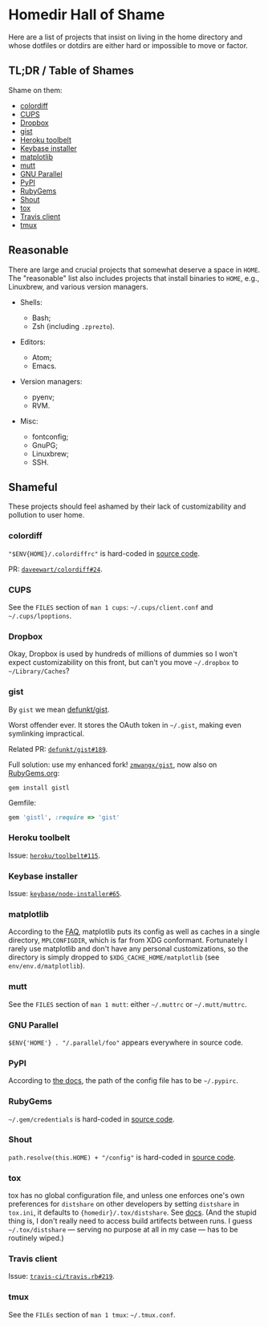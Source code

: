 # Homedir Hall of Shame

Here are a list of projects that insist on living in the home directory and
whose dotfiles or dotdirs are either hard or impossible to move or factor.

## TL;DR / Table of Shames

Shame on them:

* [colordiff](#colordiff)
* [CUPS](#cups)
* [Dropbox](#dropbox)
* [gist](#gist)
* [Heroku toolbelt](#heroku-toolbelt)
* [Keybase installer](#keybase-installer)
* [matplotlib](#matplotlib)
* [mutt](#mutt)
* [GNU Parallel](#gnu-parallel)
* [PyPI](#pypi)
* [RubyGems](#rubygems)
* [Shout](#shout)
* [tox](#tox)
* [Travis client](#travis-client)
* [tmux](#tmux)

## Reasonable

There are large and crucial projects that somewhat deserve a space in
`HOME`. The "reasonable" list also includes projects that install binaries to
`HOME`, e.g., Linuxbrew, and various version managers.

* Shells:

  * Bash;
  * Zsh (including `.zprezto`).

* Editors:

  * Atom;
  * Emacs.

* Version managers:

  * pyenv;
  * RVM.

* Misc:

  * fontconfig;
  * GnuPG;
  * Linuxbrew;
  * SSH.

## Shameful

These projects should feel ashamed by their lack of customizability and
pollution to user home.

### colordiff

`"$ENV{HOME}/.colordiffrc"` is hard-coded in
[source code](https://github.com/daveewart/colordiff/blob/current/colordiff.pl).

PR: [`daveewart/colordiff#24`](https://github.com/daveewart/colordiff/pull/24).

### CUPS

See the `FILES` section of `man 1 cups`: `~/.cups/client.conf` and
`~/.cups/lpoptions`.

### Dropbox

Okay, Dropbox is used by hundreds of millions of dummies so I won't expect
customizability on this front, but can't you move `~/.dropbox` to
`~/Library/Caches`?

### gist

By `gist` we mean [defunkt/gist](https://github.com/defunkt/gist).

Worst offender ever. It stores the OAuth token in `~/.gist`, making even
symlinking impractical.

Related PR: [`defunkt/gist#189`](https://github.com/defunkt/gist/pull/189).

Full solution: use my enhanced fork!
[`zmwangx/gist`](https://github.com/zmwangx/gist), now also on
[RubyGems.org](https://rubygems.org/gems/gistl):

```
gem install gistl
```

Gemfile:

```ruby
gem 'gistl', :require => 'gist'
```

### Heroku toolbelt

Issue: [`heroku/toolbelt#115`](https://github.com/heroku/toolbelt/issues/115).

### Keybase installer

Issue:
[`keybase/node-installer#65`](https://github.com/keybase/node-installer/issues/65).

### matplotlib

According to the
[FAQ](http://matplotlib.org/faq/environment_variables_faq.html#envvar-MPLCONFIGDIR),
matplotlib puts its config as well as caches in a single directory,
`MPLCONFIGDIR`, which is far from XDG conformant. Fortunately I rarely use
matplotlib and don't have any personal customizations, so the directory is
simply dropped to `$XDG_CACHE_HOME/matplotlib` (see `env/env.d/matplotlib`).

### mutt

See the `FILES` section of `man 1 mutt`: either `~/.muttrc` or
`~/.mutt/muttrc`.

### GNU Parallel

`$ENV{'HOME'} . "/.parallel/foo"` appears everywhere in source code.

### PyPI

According to
[the docs](https://docs.python.org/3/distutils/packageindex.html#pypirc), the
path of the config file has to be `~/.pypirc`.

### RubyGems

`~/.gem/credentials` is hard-coded in
[source code](https://github.com/rubygems/rubygems/blob/503556f/lib/rubygems/config_file.rb#L274-L276).

### Shout

`path.resolve(this.HOME) + "/config"` is hard-coded in
[source code](https://github.com/erming/shout/blob/master/src/helper.js).

### tox

tox has no global configuration file, and unless one enforces one's own
preferences for `distshare` on other developers by setting `distshare` in
`tox.ini`, it defaults to `{homedir}/.tox/distshare`. See
[docs](http://codespeak.net/tox/config.html). (And the stupid thing is, I don't
really need to access build artifects between runs. I guess `~/.tox/distshare`
— serving no purpose at all in my case — has to be routinely wiped.)

### Travis client

Issue:
[`travis-ci/travis.rb#219`](https://github.com/travis-ci/travis.rb/issues/219).

### tmux

See the `FILEs` section of `man 1 tmux`: `~/.tmux.conf`.
